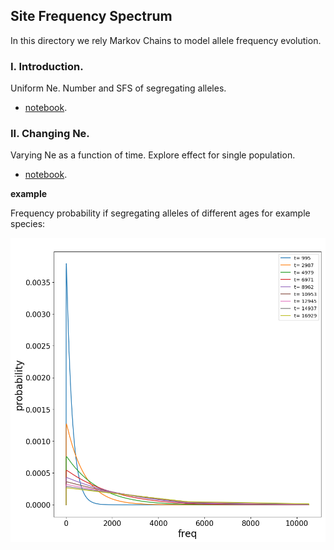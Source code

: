 ## Site Frequency Spectrum

In this directory we rely Markov Chains to model allele frequency  evolution. 


### I. Introduction. 

Uniform Ne. Number and SFS of segregating alleles.

- [notebook](https://nbviewer.jupyter.org/github/SantosJGND/MCM/blob/master/Pop_gen_PA/SFS_MCM_PA.ipynb).

### II. Changing Ne. 

Varying Ne as a function of time. Explore effect for single population.

- [notebook](https://nbviewer.jupyter.org/github/SantosJGND/MCM/blob/master/Pop_gen_PA/NE_change.ipynb).



**example**

Frequency probability if segregating alleles of different ages for example species:


![image](example_SFSbins.png)
